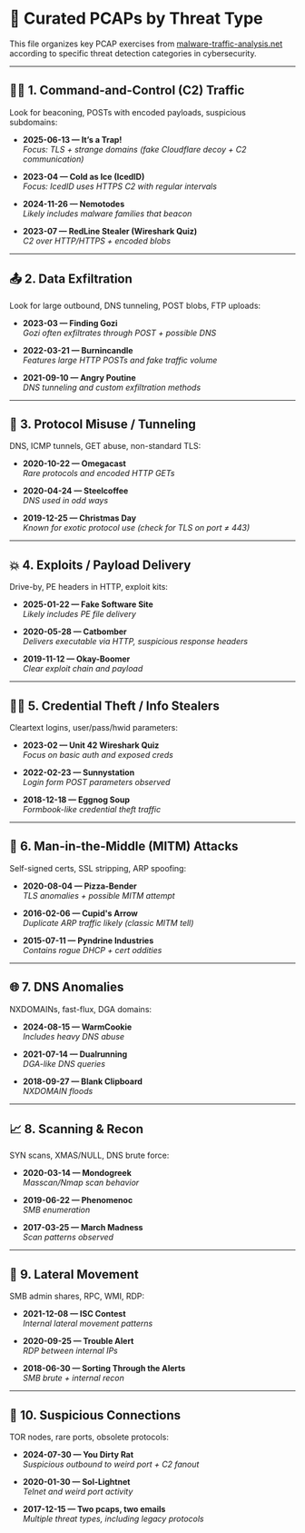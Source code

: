 
# 🧠 Curated PCAPs by Threat Type

This file organizes key PCAP exercises from [malware-traffic-analysis.net](https://www.malware-traffic-analysis.net/) according to specific threat detection categories in cybersecurity.

---

## 🕵️‍♂️ 1. Command-and-Control (C2) Traffic
Look for beaconing, POSTs with encoded payloads, suspicious subdomains:

- **2025-06-13 — It’s a Trap!**  
  *Focus: TLS + strange domains (fake Cloudflare decoy + C2 communication)*

- **2023-04 — Cold as Ice (IcedID)**  
  *Focus: IcedID uses HTTPS C2 with regular intervals*

- **2024-11-26 — Nemotodes**  
  *Likely includes malware families that beacon*

- **2023-07 — RedLine Stealer (Wireshark Quiz)**  
  *C2 over HTTP/HTTPS + encoded blobs*

---

## 📤 2. Data Exfiltration
Look for large outbound, DNS tunneling, POST blobs, FTP uploads:

- **2023-03 — Finding Gozi**  
  *Gozi often exfiltrates through POST + possible DNS*

- **2022-03-21 — Burnincandle**  
  *Features large HTTP POSTs and fake traffic volume*

- **2021-09-10 — Angry Poutine**  
  *DNS tunneling and custom exfiltration methods*

---

## 🧪 3. Protocol Misuse / Tunneling
DNS, ICMP tunnels, GET abuse, non-standard TLS:

- **2020-10-22 — Omegacast**  
  *Rare protocols and encoded HTTP GETs*

- **2020-04-24 — Steelcoffee**  
  *DNS used in odd ways*

- **2019-12-25 — Christmas Day**  
  *Known for exotic protocol use (check for TLS on port ≠ 443)*

---

## 💥 4. Exploits / Payload Delivery
Drive-by, PE headers in HTTP, exploit kits:

- **2025-01-22 — Fake Software Site**  
  *Likely includes PE file delivery*

- **2020-05-28 — Catbomber**  
  *Delivers executable via HTTP, suspicious response headers*

- **2019-11-12 — Okay-Boomer**  
  *Clear exploit chain and payload*

---

## 🧑‍💻 5. Credential Theft / Info Stealers
Cleartext logins, user/pass/hwid parameters:

- **2023-02 — Unit 42 Wireshark Quiz**  
  *Focus on basic auth and exposed creds*

- **2022-02-23 — Sunnystation**  
  *Login form POST parameters observed*

- **2018-12-18 — Eggnog Soup**  
  *Formbook-like credential theft traffic*

---

## 🧅 6. Man-in-the-Middle (MITM) Attacks
Self-signed certs, SSL stripping, ARP spoofing:

- **2020-08-04 — Pizza-Bender**  
  *TLS anomalies + possible MITM attempt*

- **2016-02-06 — Cupid's Arrow**  
  *Duplicate ARP traffic likely (classic MITM tell)*

- **2015-07-11 — Pyndrine Industries**  
  *Contains rogue DHCP + cert oddities*

---

## 🌐 7. DNS Anomalies
NXDOMAINs, fast-flux, DGA domains:

- **2024-08-15 — WarmCookie**  
  *Includes heavy DNS abuse*

- **2021-07-14 — Dualrunning**  
  *DGA-like DNS queries*

- **2018-09-27 — Blank Clipboard**  
  *NXDOMAIN floods*

---

## 📈 8. Scanning & Recon
SYN scans, XMAS/NULL, DNS brute force:

- **2020-03-14 — Mondogreek**  
  *Masscan/Nmap scan behavior*

- **2019-06-22 — Phenomenoc**  
  *SMB enumeration*

- **2017-03-25 — March Madness**  
  *Scan patterns observed*

---

## 🛜 9. Lateral Movement
SMB admin shares, RPC, WMI, RDP:

- **2021-12-08 — ISC Contest**  
  *Internal lateral movement patterns*

- **2020-09-25 — Trouble Alert**  
  *RDP between internal IPs*

- **2018-06-30 — Sorting Through the Alerts**  
  *SMB brute + internal recon*

---

## 📡 10. Suspicious Connections
TOR nodes, rare ports, obsolete protocols:

- **2024-07-30 — You Dirty Rat**  
  *Suspicious outbound to weird port + C2 fanout*

- **2020-01-30 — Sol-Lightnet**  
  *Telnet and weird port activity*

- **2017-12-15 — Two pcaps, two emails**  
  *Multiple threat types, including legacy protocols*
